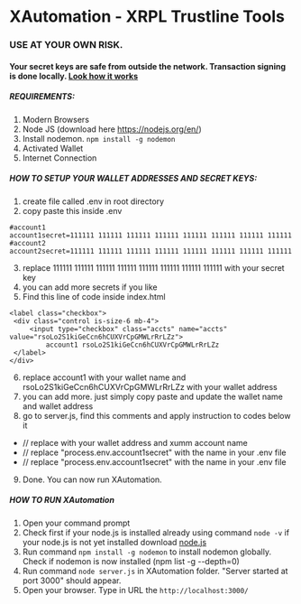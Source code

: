 # XAutomation - XRPL Trustline Tools 


### USE AT YOUR OWN RISK. 
#### Your secret keys are safe from outside the network. Transaction signing is done locally. [Look how it works](https://xrpl.org/set-up-secure-signing.html#use-a-client-library-with-local-signing) 

##### REQUIREMENTS:
1. Modern Browsers
2. Node JS (download here https://nodejs.org/en/)
3. Install nodemon. `npm install -g nodemon`
4. Activated Wallet
5. Internet Connection

##### HOW TO SETUP YOUR WALLET ADDRESSES AND SECRET KEYS:
1. create file called .env in root directory
2. copy paste this inside .env
```
#account1
account1secret=111111 111111 111111 111111 111111 111111 111111 111111
#account2
account2secret=111111 111111 111111 111111 111111 111111 111111 111111
```
3. replace 111111 111111 111111 111111 111111 111111 111111 111111 with your secret key
4. you can add more secrets if you like
5. Find this line of code inside index.html 

```
<label class="checkbox">
 <div class="control is-size-6 mb-4">
     <input type="checkbox" class="accts" name="accts" value="rsoLo2S1kiGeCcn6hCUXVrCpGMWLrRrLZz">
         account1 rsoLo2S1kiGeCcn6hCUXVrCpGMWLrRrLZz
 </label>
</div>
```
 
6. replace account1 with your wallet name and rsoLo2S1kiGeCcn6hCUXVrCpGMWLrRrLZz with your wallet address
7. you can add more. just simply copy paste and update the wallet name and wallet address
8. go to server.js, find this comments and apply instruction to codes below it
 - // replace with your wallet address and xumm account name
 - // replace "process.env.account1secret" with the name in your .env file
 - // replace "process.env.account1secret" with the name in your .env file
 
9. Done. You can now run XAutomation.
 
 
##### HOW TO RUN XAutomation
1. Open your command prompt
2. Check first if your node.js is installed already using command `node -v` if your node.js is not yet installed download [node.js](https://nodejs.org/en/)
3. Run command `npm install -g nodemon` to install nodemon globally. Check if nodemon is now installed (npm list -g --depth=0)
4. Run command `node server.js` in XAutomation folder. "Server started at port 3000" should appear.
5. Open your browser. Type in URL the `http://localhost:3000/`



